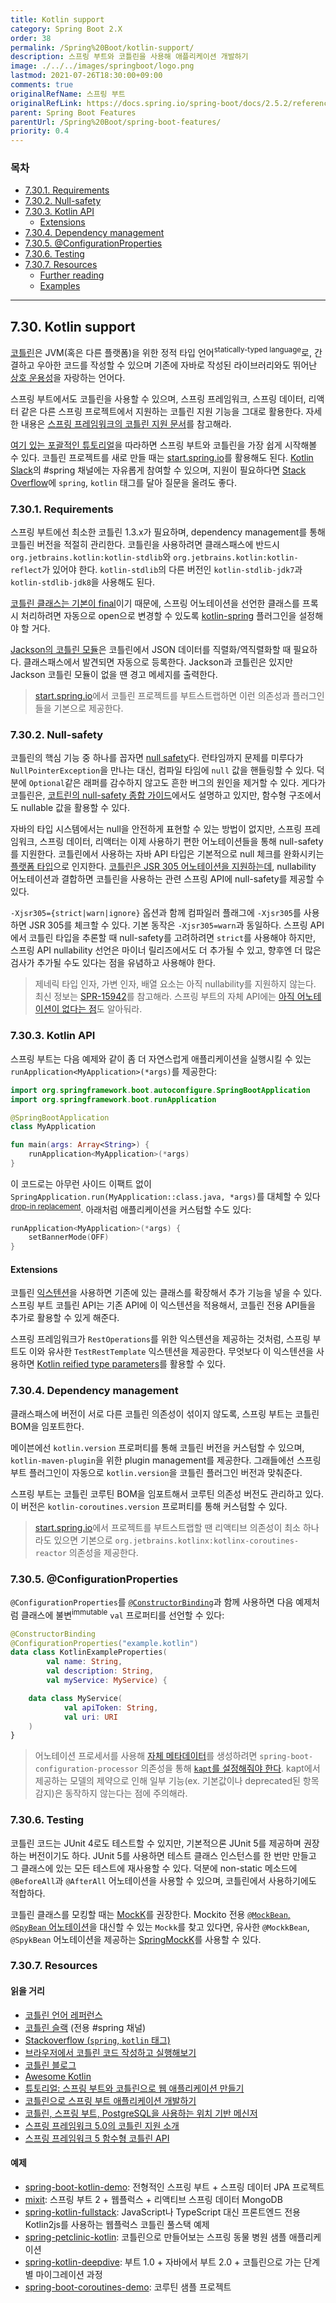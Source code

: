 ```yaml
---
title: Kotlin support
category: Spring Boot 2.X
order: 38
permalink: /Spring%20Boot/kotlin-support/
description: 스프링 부트와 코틀린을 사용해 애플리케이션 개발하기
image: ./../../images/springboot/logo.png
lastmod: 2021-07-26T18:30:00+09:00
comments: true
originalRefName: 스프링 부트
originalRefLink: https://docs.spring.io/spring-boot/docs/2.5.2/reference/htmlsingle/#features.kotlin
parent: Spring Boot Features
parentUrl: /Spring%20Boot/spring-boot-features/
priority: 0.4
---
```


### 목차

- [7.30.1. Requirements](#7301-requirements)
- [7.30.2. Null-safety](#7302-null-safety)
- [7.30.3. Kotlin API](#7303-kotlin-api)
  + [Extensions](#extensions)
- [7.30.4. Dependency management](#7304-dependency-management)
- [7.30.5. @ConfigurationProperties](#7305-configurationproperties)
- [7.30.6. Testing](#7306-testing)
- [7.30.7. Resources](#7307-resources)
  + [Further reading](#읽을-거리)
  + [Examples](#예제)

---

##  7.30. Kotlin support

[코틀린](https://kotlinlang.org/)은 JVM(혹은 다른 플랫폼)을 위한 정적 타입 언어<sup>statically-typed language</sup>로, 간결하고 우아한 코드를 작성할 수 있으며 기존에 자바로 작성된 라이브러리와도 뛰어난 [상호 운용성](https://kotlinlang.org/docs/reference/java-interop.html)을 자랑하는 언어다.

스프링 부트에서도 코틀린을 사용할 수 있으며, 스프링 프레임워크, 스프링 데이터, 리액터 같은 다른 스프링 프로젝트에서 지원하는 코틀린 지원 기능을 그대로 활용한다. 자세한 내용은 [스프링 프레임워크의 코틀린 지원 문서](https://docs.spring.io/spring-framework/docs/5.3.8/reference/html/languages.html#kotlin)를 참고해라.

[여기 있는 포괄적인 튜토리얼](https://spring.io/guides/tutorials/spring-boot-kotlin/)을 따라하면 스프링 부트와 코틀린을 가장 쉽게 시작해볼 수 있다. 코틀린 프로젝트를 새로 만들 때는 [start.spring.io](https://start.spring.io/#!language=kotlin)를 활용해도 된다. [Kotlin Slack](https://slack.kotlinlang.org/)의 #spring 채널에는 자유롭게 참여할 수 있으며, 지원이 필요하다면 [Stack Overflow](https://stackoverflow.com/questions/tagged/spring+kotlin)에 `spring`, `kotlin` 태그를 달아 질문을 올려도 좋다.

### 7.30.1. Requirements

스프링 부트에선 최소한 코틀린 1.3.x가 필요하며, dependency management를 통해 코틀린 버전을 적절히 관리한다. 코틀린을 사용하려면 클래스패스에 반드시 `org.jetbrains.kotlin:kotlin-stdlib`와 `org.jetbrains.kotlin:kotlin-reflect`가 있어야 한다. `kotlin-stdlib`의 다른 버전인 `kotlin-stdlib-jdk7`과 `kotlin-stdlib-jdk8`을 사용해도 된다.

[코틀린 클래스는 기본이 final](https://discuss.kotlinlang.org/t/classes-final-by-default/166)이기 때문에, 스프링 어노테이션을 선언한 클래스를 프록시 처리하려면 자동으로 open으로 변경할 수 있도록 [kotlin-spring](https://kotlinlang.org/docs/reference/compiler-plugins.html#spring-support) 플러그인을 설정해야 할 거다.

[Jackson의 코틀린 모듈](https://github.com/FasterXML/jackson-module-kotlin)은 코틀린에서 JSON 데이터를 직렬화/역직렬화할 때 필요하다. 클래스패스에서 발견되면 자동으로 등록한다. Jackson과 코틀린은 있지만 Jackson 코틀린 모듈이 없을 땐 경고 메세지를 출력한다.

> [start.spring.io](https://start.spring.io/#!language=kotlin)에서 코틀린 프로젝트를 부트스트랩하면 이런 의존성과 플러그인들을 기본으로 제공한다.

### 7.30.2. Null-safety

코틀린의 핵심 기능 중 하나를 꼽자면 [null safety](https://kotlinlang.org/docs/reference/null-safety.html)다. 런타임까지 문제를 미루다가 `NullPointerException`을 만나는 대신, 컴파일 타임에 `null` 값을 핸들링할 수 있다. 덕분에 `Optional`같은 래퍼를 감수하지 않고도 흔한 버그의 원인을 제거할 수 있다. 게다가 코틀린은, [코트린의 null-safety 종합 가이드](https://www.baeldung.com/kotlin-null-safety)에서도 설명하고 있지만, 함수형 구조에서도 nullable 값을 활용할 수 있다.

자바의 타입 시스템에서는 null을 안전하게 표현할 수 있는 방법이 없지만, 스프링 프레임워크, 스프링 데이터, 리액터는 이제 사용하기 편한 어노테이션들을 통해 null-safety를 지원한다. 코틀린에서 사용하는 자바 API 타입은 기본적으로 null 체크를 완화시키는 [플랫폼 타입](https://kotlinlang.org/docs/reference/java-interop.html#null-safety-and-platform-types)으로 인지한다. [코틀린은 JSR 305 어노테이션을 지원하는데](https://kotlinlang.org/docs/reference/java-interop.html#jsr-305-support), nullability 어노테이션과 결합하면 코틀린을 사용하는 관련 스프링 API에 null-safety를 제공할 수 있다.

`-Xjsr305={strict|warn|ignore}` 옵션과 함께 컴파일러 플래그에 `-Xjsr305`를 사용하면 JSR 305를 체크할 수 있다. 기본 동작은 `-Xjsr305=warn`과 동일하다. 스프링 API에서 코틀린 타입을 추론할 때 null-safety를 고려하려면 `strict`를 사용해야 하지만, 스프링 API nullability 선언은 마이너 릴리즈에서도 더 추가될 수 있고, 향후엔 더 많은 검사가 추가될 수도 있다는 점을 유념하고 사용해야 한다.

> 제네릭 타입 인자, 가변 인자, 배열 요소는 아직 nullability를 지원하지 않는다. 최신 정보는 [SPR-15942](https://jira.spring.io/browse/SPR-15942)를 참고해라. 스프링 부트의 자체 API에는 [아직 어노테이션이 없다는 점](https://github.com/spring-projects/spring-boot/issues/10712)도 알아둬라.

### 7.30.3. Kotlin API

스프링 부트는 다음 예제와 같이 좀 더 자연스럽게 애플리케이션을 실행시킬 수 있는 `runApplication<MyApplication>(*args)`를 제공한다:

```kotlin
import org.springframework.boot.autoconfigure.SpringBootApplication
import org.springframework.boot.runApplication

@SpringBootApplication
class MyApplication

fun main(args: Array<String>) {
    runApplication<MyApplication>(*args)
}
```

이 코드로는 아무런 사이드 이팩트 없이 `SpringApplication.run(MyApplication::class.java, *args)`를 대체할 수 있다<sup>[drop-in replacement](https://en.wikipedia.org/wiki/Drop-in_replacement)</sup>. 아래처럼 애플리케이션을 커스텀할 수도 있다:

```kotlin
runApplication<MyApplication>(*args) {
    setBannerMode(OFF)
}
```

#### Extensions

코틀린 [익스텐션](https://kotlinlang.org/docs/reference/extensions.html)을 사용하면 기존에 있는 클래스를 확장해서 추가 기능을 넣을 수 있다. 스프링 부트 코틀린 API는 기존 API에 이 익스텐션을 적용해서, 코틀린 전용 API들을 추가로 활용할 수 있게 해준다.

스프링 프레임워크가 `RestOperations`를 위한 익스텐션을 제공하는 것처럼, 스프링 부트도 이와 유사한 `TestRestTemplate` 익스텐션을 제공한다. 무엇보다 이 익스텐션을 사용하면 [Kotlin reified type parameters](https://kotlinlang.org/docs/reference/inline-functions.html#reified-type-parameters)를 활용할 수 있다.

### 7.30.4. Dependency management

클래스패스에 버전이 서로 다른 코틀린 의존성이 섞이지 않도록, 스프링 부트는 코틀린 BOM을 임포트한다.

메이븐에선 `kotlin.version` 프로퍼티를 통해 코틀린 버전을 커스텀할 수 있으며, `kotlin-maven-plugin`을 위한 plugin management를 제공한다. 그래들에선 스프링 부트 플러그인이 자동으로 `kotlin.version`을 코틀린 플러그인 버전과 맞춰준다.

스프링 부트는 코틀린 코루틴 BOM을 임포트해서 코루틴 의존성 버전도 관리하고 있다. 이 버전은 `kotlin-coroutines.version` 프로퍼티를 통해 커스텀할 수 있다.

> [start.spring.io](https://start.spring.io/#!language=kotlin)에서 프로젝트를 부트스트랩할 땐 리액티브 의존성이 최소 하나라도 있으면 기본으로 `org.jetbrains.kotlinx:kotlinx-coroutines-reactor` 의존성을 제공한다.

### 7.30.5. @ConfigurationProperties

`@ConfigurationProperties`를 [`@ConstructorBinding`](../externalized-configuration/#constructor-binding)과 함께 사용하면 다음 예제처럼 클래스에 불변<sup>immutable</sup> `val` 프로퍼티를 선언할 수 있다:

```kotlin
@ConstructorBinding
@ConfigurationProperties("example.kotlin")
data class KotlinExampleProperties(
        val name: String,
        val description: String,
        val myService: MyService) {

    data class MyService(
            val apiToken: String,
            val uri: URI
    )
}
```

> 어노테이션 프로세서를 사용해 [자체 메타데이터](https://docs.spring.io/spring-boot/docs/2.5.2/reference/htmlsingle/#configuration-metadata.annotation-processor)를 생성하려면 `spring-boot-configuration-processor` 의존성을 통해 [`kapt`를 설정해줘야 한다](https://kotlinlang.org/docs/reference/kapt.html). kapt에서 제공하는 모델의 제약으로 인해 일부 기능(ex. 기본값이나 deprecated된 항목 감지)은 동작하지 않는다는 점에 주의해라.

### 7.30.6. Testing

코틀린 코드는 JUnit 4로도 테스트할 수 있지만, 기본적으론 JUnit 5를 제공하며 권장하는 버전이기도 하다. JUnit 5를 사용하면 테스트 클래스 인스턴스를 한 번만 만들고 그 클래스에 있는 모든 테스트에 재사용할 수 있다. 덕분에 non-static 메소드에 `@BeforeAll`과 `@AfterAll` 어노테이션을 사용할 수 있으며, 코틀린에서 사용하기에도 적합하다.

코틀린 클래스를 모킹할 때는 [MockK](https://mockk.io/)를 권장한다. Mockito 전용 [`@MockBean`, `@SpyBean` 어노테이션](../testing#mocking-and-spying-beans)을 대신할 수 있는 `Mockk`를 찾고 있다면, 유사한 `@MockkBean`, `@SpykBean` 어노테이션을 제공하는 [SpringMockK](https://github.com/Ninja-Squad/springmockk)를 사용할 수 있다.

### 7.30.7. Resources

#### 읽을 거리

- [코틀린 언어 레퍼런스](https://kotlinlang.org/docs/reference/)
- [코틀린 슬랙](https://kotlinlang.slack.com/) (전용 #spring 채널)
- [Stackoverflow (`spring`, `kotlin` 태그)](https://stackoverflow.com/questions/tagged/spring+kotlin)
- [브라우저에서 코틀린 코드 작성하고 실행해보기](https://try.kotlinlang.org/)
- [코틀린 블로그](https://blog.jetbrains.com/kotlin/)
- [Awesome Kotlin](https://kotlin.link/)
- [튜토리얼: 스프링 부트와 코틀린으로 웹 애플리케이션 만들기](https://spring.io/guides/tutorials/spring-boot-kotlin/)
- [코틀린으로 스프링 부트 애플리케이션 개발하기](https://spring.io/blog/2016/02/15/developing-spring-boot-applications-with-kotlin)
- [코틀린, 스프링 부트, PostgreSQL을 사용하는 위치 기반 메신저](https://spring.io/blog/2016/03/20/a-geospatial-messenger-with-kotlin-spring-boot-and-postgresql)
- [스프링 프레임워크 5.0의 코틀린 지원 소개](https://spring.io/blog/2017/01/04/introducing-kotlin-support-in-spring-framework-5-0)
- [스프링 프레임워크 5 함수형 코틀린 API](https://spring.io/blog/2017/08/01/spring-framework-5-kotlin-apis-the-functional-way)

#### 예제

- [spring-boot-kotlin-demo](https://github.com/sdeleuze/spring-boot-kotlin-demo): 전형적인 스프링 부트 + 스프링 데이터 JPA 프로젝트
- [mixit](https://github.com/mixitconf/mixit): 스프링 부트 2 + 웹플럭스 + 리액티브 스프링 데이터 MongoDB
- [spring-kotlin-fullstack](https://github.com/sdeleuze/spring-kotlin-fullstack): JavaScript나 TypeScript 대신 프론트엔드 전용 Kotlin2js를 사용하는 웹플럭스 코틀린 풀스택 예제
- [spring-petclinic-kotlin](https://github.com/spring-petclinic/spring-petclinic-kotlin): 코틀린으로 만들어보는 스프링 동물 병원 샘플 애플리케이션
- [spring-kotlin-deepdive](https://github.com/sdeleuze/spring-kotlin-deepdive): 부트 1.0 + 자바에서 부트 2.0 + 코틀린으로 가는 단계별 마이그레이션 과정
- [spring-boot-coroutines-demo](https://github.com/sdeleuze/spring-boot-coroutines-demo): 코루틴 샘플 프로젝트

